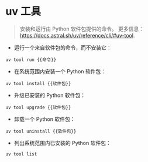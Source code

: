# uv 工具

> 安装和运行由 Python 软件包提供的命令。
> 更多信息：<https://docs.astral.sh/uv/reference/cli/#uv-tool>.

- 运行一个来自软件包的命令，而不安装它：

`uv tool run {{命令}}`

- 在系统范围内安装一个 Python 软件包：

`uv tool install {{软件包}}`

- 升级已安装的 Python 软件包：

`uv tool upgrade {{软件包}}`

- 卸载一个 Python 软件包：

`uv tool uninstall {{软件包}}`

- 列出系统范围内已安装的 Python 软件包：

`uv tool list`
